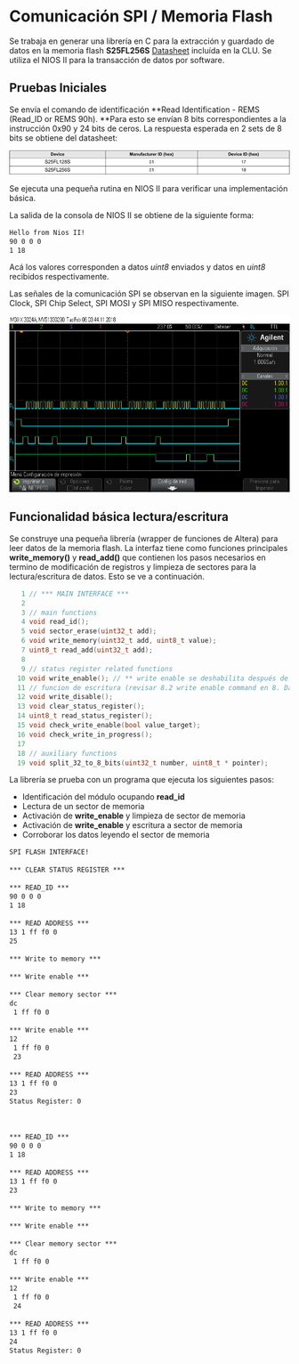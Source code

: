 # Comunicación SPI / Memoria Flash

Se trabaja en generar una librería en C para la extracción y guardado de datos en la memoria flash **S25FL256S** [Datasheet](./_docs/001-98283_S25FL128S_S25FL256S_128_MBIT_16_MBYTE_256_MBIT_32_MBYTE_3.0V_SPI_FLASH_MEMORY.pdf) incluída en la CLU. Se utiliza el NIOS II para la transacción de datos por software.

## Pruebas Iniciales

Se envía el comando de identificación **Read Identification - REMS (Read_ID or REMS 90h). **Para esto se envían 8 bits correspondientes a la instrucción 0x90 y 24 bits de ceros. La respuesta esperada en 2 sets de 8 bits se obtiene del datasheet:

![respuesta_id_flash.png](./_images/respuesta_id_flash.png)

Se ejecuta una pequeña rutina en NIOS II para verificar una implementación básica. 

La salida de la consola de NIOS II se obtiene de la siguiente forma:

```
Hello from Nios II!
90 0 0 0
1 18
```

Acá los valores corresponden a datos *uint8* enviados y datos en *uint8* recibidos respectivamente.

Las señales de la comunicación SPI se observan en la siguiente imagen. SPI Clock, SPI Chip Select, SPI MOSI y SPI MISO respectivamente.

![osciloscopio_test.png](./_images/osciloscopio_test.png)



## Funcionalidad básica lectura/escritura

Se construye una pequeña librería (wrapper de funciones de Altera) para leer datos de la memoria flash. La interfaz tiene como funciones principales **write_memory()** y **read_add()** que contienen los pasos necesarios en termino de modificación de registros y limpieza de sectores para la lectura/escritura de datos. Esto se ve a continuación.

```c
   1 // *** MAIN INTERFACE ***
   2 
   3 // main functions
   4 void read_id();
   5 void sector_erase(uint32_t add);
   6 void write_memory(uint32_t add, uint8_t value);
   7 uint8_t read_add(uint32_t add);
   8 
   9 // status register related functions
  10 void write_enable(); // ** write enable se deshabilita después de cada
  11 // funcion de escritura (revisar 8.2 write enable command en 8. Data Protection)
  12 void write_disable();
  13 void clear_status_register();
  14 uint8_t read_status_register();
  15 void check_write_enable(bool value_target);
  16 void check_write_in_progress();
  17 
  18 // auxiliary functions
  19 void split_32_to_8_bits(uint32_t number, uint8_t * pointer);

```

La librería se prueba con un programa que ejecuta los siguientes pasos:

- Identificación del módulo ocupando **read_id**
- Lectura de un sector de memoria
- Activación de **write_enable** y limpieza de sector de memoria
- Activación de **write_enable** y escritura a sector de memoria
- Corroborar los datos leyendo el sector de memoria

```
SPI FLASH INTERFACE!

*** CLEAR STATUS REGISTER ***

*** READ_ID ***
90 0 0 0 
1 18 

*** READ ADDRESS ***
13 1 ff f0 0
25

*** Write to memory ***

*** Write enable ***

*** Clear memory sector ***
dc
 1 ff f0 0

*** Write enable ***
12
 1 ff f0 0
 23

*** READ ADDRESS ***
13 1 ff f0 0
23
Status Register: 0



*** READ_ID ***
90 0 0 0 
1 18 

*** READ ADDRESS ***
13 1 ff f0 0
23

*** Write to memory ***

*** Write enable ***

*** Clear memory sector ***
dc
 1 ff f0 0

*** Write enable ***
12
 1 ff f0 0
 24

*** READ ADDRESS ***
13 1 ff f0 0
24
Status Register: 0
```